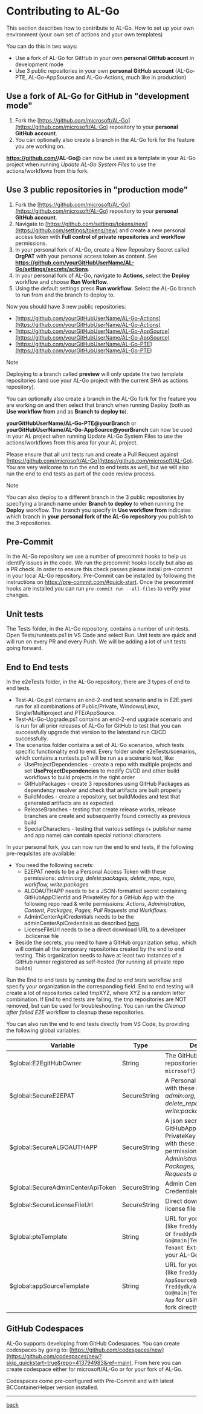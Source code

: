 # Contributing to AL-Go

This section describes how to contribute to AL-Go. How to set up your own environment (your own set of actions and your own templates)

You can do this in two ways:

- Use a fork of AL-Go for GitHub in your own **personal GitHub account** in development mode
- Use 3 public repositories in your own **personal GitHub account** (AL-Go-PTE, AL-Go-AppSource and AL-Go-Actions, much like in production)

## Use a fork of AL-Go for GitHub in "development mode"

1. Fork the [https://github.com/microsoft/AL-Go](https://github.com/microsoft/AL-Go) repository to your **personal GitHub account**.
1. You can optionally also create a branch in the AL-Go fork for the feature you are working on.

**https://github.com/<yourGitHubUserName>/AL-Go@<yourBranch>** can now be used as a template in your AL-Go project when running _Update AL-Go System Files_ to use the actions/workflows from this fork.

## Use 3 public repositories in "production mode"

1. Fork the [https://github.com/microsoft/AL-Go](https://github.com/microsoft/AL-Go) repository to your **personal GitHub account**.
1. Navigate to [https://github.com/settings/tokens/new](https://github.com/settings/tokens/new) and create a new personal access token with **Full control of private repositories** and **workflow** permissions.
1. In your personal fork of AL-Go, create a New Repository Secret called **OrgPAT** with your personal access token as content. See **https://github.com/yourGitHubUserName/AL-Go/settings/secrets/actions**.
1. In your personal fork of AL-Go, navigate to **Actions**, select the **Deploy** workflow and choose **Run Workflow**.
1. Using the default settings press **Run workflow**. Select the AL-Go branch to run from and the branch to deploy to.

Now you should have 3 new public repositories:

- [https://github.com/yourGitHubUserName/AL-Go-Actions](https://github.com/yourGitHubUserName/AL-Go-Actions)
- [https://github.com/yourGitHubUserName/AL-Go-AppSource](https://github.com/yourGitHubUserName/AL-Go-AppSource)
- [https://github.com/yourGitHubUserName/AL-Go-PTE](https://github.com/yourGitHubUserName/AL-Go-PTE)

> [!NOTE]
> Deploying to a branch called **preview** will only update the two template repositories (and use your AL-Go project with the current SHA as actions repository).

You can optionally also create a branch in the AL-Go fork for the feature you are working on and then select that branch when running Deploy (both as **Use workflow from** and as **Branch to deploy to**).

**yourGitHubUserName/AL-Go-PTE@yourBranch** or **yourGitHubUserName/AL-Go-AppSource@yourBranch** can now be used in your AL project when running Update AL-Go System Files to use the actions/workflows from this area for your AL project.

Please ensure that all unit tests run and create a Pull Request against [https://github.com/microsoft/AL-Go](https://github.com/microsoft/AL-Go). You are very welcome to run the end to end tests as well, but we will also run the end to end tests as part of the code review process.

> [!NOTE]
> You can also deploy to a different branch in the 3 public repositories by specifying a branch name under **Branch to deploy** to when running the **Deploy** workflow. The branch you specify in **Use workflow from** indicates which branch in **your personal fork of the AL-Go repository** you publish to the 3 repositories.

## Pre-Commit

In the AL-Go repository we use a number of precommit hooks to help us identify issues in the code. We run the precommit hooks locally but also as a PR check. In order to ensure this check passes please install pre-commit in your local AL-Go repository. Pre-Commit can be installed by following the instructions on https://pre-commit.com/#quick-start. Once the precommint hooks are installed you can run `pre-commit run --all-files` to verify your changes.

## Unit tests

The Tests folder, in the AL-Go repository, contains a number of unit-tests. Open Tests/runtests.ps1 in VS Code and select Run. Unit tests are quick and will run on every PR and every Push. We will be adding a lot of unit tests going forward.

## End to End tests

In the e2eTests folder, in the AL-Go repository, there are 3 types of end to end tests.

- Test-AL-Go.ps1 contains an end-2-end test scenario and is in E2E.yaml run for all combinations of Public/Private, Windows/Linux, Single/Multiproject and PTE/AppSource.
- Test-AL-Go-Upgrade.ps1 contains an end-2-end upgrade scenario and is run for all prior releases of AL-Go for GitHub to test that you can successfully upgrade that version to the latestand run CI/CD successfully.
- The scenarios folder contains a set of AL-Go scenarios, which tests specific functionality end to end. Every folder under e2eTests/scenarios, which contains a runtests.ps1 will be run as a scenario test, like:
  - UseProjectDependencies - create a repo with multiple projects and set **UseProjectDependencies** to modify CI/CD and other build workflows to build projects in the right order
  - GitHubPackages - create 3 repositories using GitHub Packages as dependency resolver and check that artifacts are built properly
  - BuildModes - create a repository, set buildModes and test that generated artifacts are as expected.
  - ReleaseBranches - testing that create release works, release branches are create and subsequently found correctly as previous build
  - SpecialCharacters - testing that various settings (+ publisher name and app name) can contain special national characters

In your personal fork, you can now run the end to end tests, if the following pre-requisites are available:

- You need the following secrets:
  - E2EPAT needs to be a Personal Access Token with these permissions: _admin:org, delete:packages, delete_repo, repo, workflow, write:packages_
  - ALGOAUTHAPP needs to be a JSON-formatted secret containing GitHubAppClientId and PrivateKey for a GitHub App with the following repo read & write permissions: _Actions, Administration, Content, Packages, Pages, Pull Requests and Workflows_.
  - AdminCenterApiCredentials needs to be the adminCenterApiCredentials as described [here](CreateOnlineDevEnv2.md).
  - LicenseFileUrl needs to be a direct download URL to a developer .bclicense file
- Beside the secrets, you need to have a GitHub organization setup, which will contain all the temporary repositories created by the end to end testing. This organization needs to have at least two instances of a GitHub runner registered as self-hosted (for running all private repo builds)

Run the End to end tests by running the *End to end tests* workflow and specify your organization in the corresponding field.
End to end testing will create a lot of repositories called tmpXYZ, where XYZ is a random letter combination. If End to end tests are failing, the tmp repositories are NOT removed, but can be used for troubleshooting.
You can run the *Cleanup after failed E2E* workflow to cleanup these repositories.

You can also run the end to end tests directly from VS Code, by providing the following global variables:

|Variable|Type|Description|
|---|---|---|
|$global:E2EgitHubOwner| String | The GitHub owner of the test repositories (like `freddydk` or `microsoft`) |
|$global:SecureE2EPAT| SecureString | A Personal Access Token with these permissions: _admin:org, delete:packages, delete_repo, repo, workflow, write:packages_ |
|$global:SecureALGOAUTHAPP | SecureString | A json secret containing GitHubAppClientId and PrivateKey for a GitHub App with these repo read & write permissions: _Actions, Administration, Content, Packages, Pages, Pull Requests and Workflows_ |
|$global:SecureAdminCenterApiToken| SecureString | Admin Center API Credentials |
|$global:SecureLicenseFileUrl| SecureString | Direct download URL to a license file |
|$global:pteTemplate| String | URL for your PTE template (like `freddyk/AL-Go-PTE@main` or `freddydk/AL-Go@main\|Templates/Per Tenant Extension` for using your AL-Go fork directly) |
|$global:appSourceTemplate| String | URL for your PTE template (like `freddyk/AL-Go-AppSource@main` or `freddydk/AL-Go@main\|Templates/AppSource App` for using your AL-Go fork directly) |

## GitHub Codespaces

AL-Go supports developing from GitHub Codespaces. You can create codespaces by going to: [https://github.com/codespaces/new](https://github.com/codespaces/new?skip_quickstart=true&repo=413794983&ref=main). From here you can create codespace either for microsoft/AL-Go or for your fork of AL-Go.

Codespaces come pre-configured with Pre-Commit and with latest BCContainerHelper version installed.

______________________________________________________________________

[back](../README.md)
